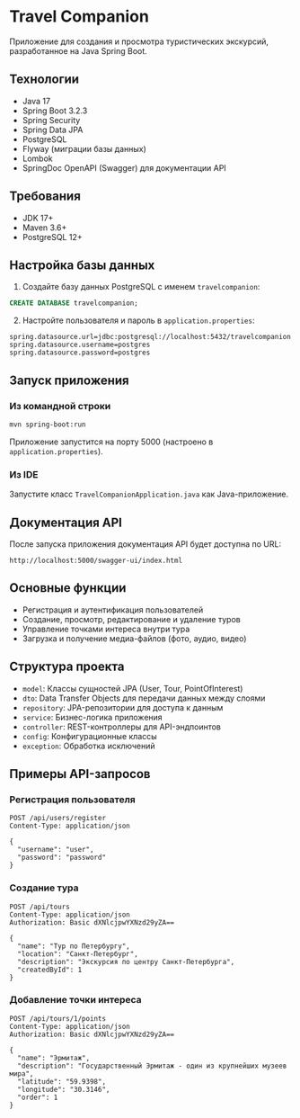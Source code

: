 # Travel Companion

Приложение для создания и просмотра туристических экскурсий, разработанное на Java Spring Boot.

## Технологии

- Java 17
- Spring Boot 3.2.3
- Spring Security
- Spring Data JPA
- PostgreSQL
- Flyway (миграции базы данных)
- Lombok
- SpringDoc OpenAPI (Swagger) для документации API

## Требования

- JDK 17+
- Maven 3.6+
- PostgreSQL 12+

## Настройка базы данных

1. Создайте базу данных PostgreSQL с именем `travelcompanion`:

```sql
CREATE DATABASE travelcompanion;
```

2. Настройте пользователя и пароль в `application.properties`:

```properties
spring.datasource.url=jdbc:postgresql://localhost:5432/travelcompanion
spring.datasource.username=postgres
spring.datasource.password=postgres
```

## Запуск приложения

### Из командной строки

```bash
mvn spring-boot:run
```

Приложение запустится на порту 5000 (настроено в `application.properties`).

### Из IDE

Запустите класс `TravelCompanionApplication.java` как Java-приложение.

## Документация API

После запуска приложения документация API будет доступна по URL:

```
http://localhost:5000/swagger-ui/index.html
```

## Основные функции

- Регистрация и аутентификация пользователей
- Создание, просмотр, редактирование и удаление туров
- Управление точками интереса внутри тура
- Загрузка и получение медиа-файлов (фото, аудио, видео)

## Структура проекта

- `model`: Классы сущностей JPA (User, Tour, PointOfInterest)
- `dto`: Data Transfer Objects для передачи данных между слоями
- `repository`: JPA-репозитории для доступа к данным
- `service`: Бизнес-логика приложения
- `controller`: REST-контроллеры для API-эндпоинтов
- `config`: Конфигурационные классы
- `exception`: Обработка исключений

## Примеры API-запросов

### Регистрация пользователя

```
POST /api/users/register
Content-Type: application/json

{
  "username": "user",
  "password": "password"
}
```

### Создание тура

```
POST /api/tours
Content-Type: application/json
Authorization: Basic dXNlcjpwYXNzd29yZA==

{
  "name": "Тур по Петербургу",
  "location": "Санкт-Петербург",
  "description": "Экскурсия по центру Санкт-Петербурга",
  "createdById": 1
}
```

### Добавление точки интереса

```
POST /api/tours/1/points
Content-Type: application/json
Authorization: Basic dXNlcjpwYXNzd29yZA==

{
  "name": "Эрмитаж",
  "description": "Государственный Эрмитаж - один из крупнейших музеев мира",
  "latitude": "59.9398",
  "longitude": "30.3146",
  "order": 1
}
``` 